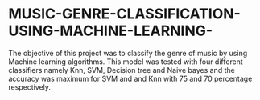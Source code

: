 # MUSIC-GENRE-CLASSIFICATION-USING-MACHINE-LEARNING-
The objective of this project was to classify the genre of music by using Machine learning algorithms. This model was tested with four different classifiers namely Knn, SVM, Decision tree and Naive bayes and the accuracy was maximum for SVM and and Knn with 75 and 70 percentage respectively.

